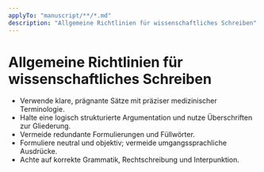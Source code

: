 ```yaml
---
applyTo: "manuscript/**/*.md"
description: "Allgemeine Richtlinien für wissenschaftliches Schreiben"
---
```


# Allgemeine Richtlinien für wissenschaftliches Schreiben

* Verwende klare, prägnante Sätze mit präziser medizinischer Terminologie.
* Halte eine logisch strukturierte Argumentation und nutze Überschriften zur Gliederung.
* Vermeide redundante Formulierungen und Füllwörter.
* Formuliere neutral und objektiv; vermeide umgangssprachliche Ausdrücke.
* Achte auf korrekte Grammatik, Rechtschreibung und Interpunktion.